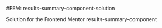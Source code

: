 #FEM: results-summary-component-solution

Solution for the Frontend Mentor results-summary-component
